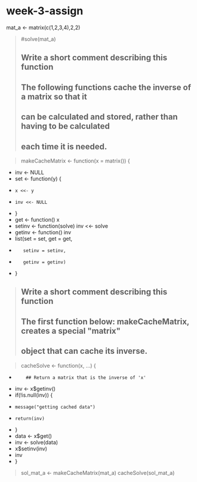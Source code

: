 # week-3-assign
mat_a <- matrix(c(1,2,3,4),2,2)
> #solve(mat_a)
> 
> ## Write a short comment describing this function
> ## The following functions cache the inverse of a matrix so that it
> ## can be calculated and stored, rather than having to be calculated
> ## each time it is needed.

> makeCacheMatrix <- function(x = matrix()) {
+   inv <- NULL
+   set <- function(y) {
+     x <<- y
+     inv <<- NULL
+   }
+   get <- function() x
+   setinv <- function(solve) inv <<- solve
+   getinv <- function() inv
+   list(set = set, get = get,
+        setinv = setinv,
+        getinv = getinv)
+ }
> 
> 
> ## Write a short comment describing this function
> ## The first function below: makeCacheMatrix, creates a special "matrix"
> ## object that can cache its inverse.

> cacheSolve <- function(x, ...) {
+         ## Return a matrix that is the inverse of 'x'
+   inv <- x$getinv()
+   if(!is.null(inv)) {
+     message("getting cached data")
+     return(inv)
+   }
+   data <- x$get()
+   inv <- solve(data)
+   x$setinv(inv)
+   inv
+ }
> 
> sol_mat_a <- makeCacheMatrix(mat_a)
> cacheSolve(sol_mat_a)
